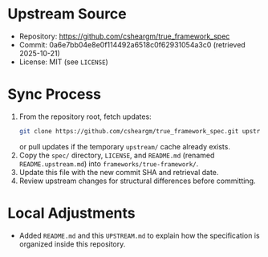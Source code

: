 # Upstream Source

- Repository: https://github.com/csheargm/true_framework_spec
- Commit: 0a6e7bb04e8e0f114492a6518c0f62931054a3c0 (retrieved 2025-10-21)
- License: MIT (see `LICENSE`)

# Sync Process

1. From the repository root, fetch updates:
   ```bash
   git clone https://github.com/csheargm/true_framework_spec.git upstream/true_framework_spec
   ```
   or pull updates if the temporary `upstream/` cache already exists.
2. Copy the `spec/` directory, `LICENSE`, and `README.md` (renamed `README.upstream.md`) into `frameworks/true-framework/`.
3. Update this file with the new commit SHA and retrieval date.
4. Review upstream changes for structural differences before committing.

# Local Adjustments

- Added `README.md` and this `UPSTREAM.md` to explain how the specification is organized inside this repository.
